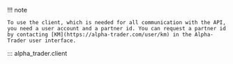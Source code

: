 
!!! note

    To use the client, which is needed for all communication with the API,
    you need a user account and a partner id. You can request a partner id
    by contacting [KM](https://alpha-trader.com/user/km) in the Alpha-Trader user interface.

::: alpha_trader.client